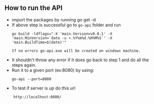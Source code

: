 ## How to run the API

* import the packages by running go get -d
* If above step is successful go to `go-api` folder and run
     ```
     go build -ldflags="-X 'main.Version=v0.0.1' -X 'main.MinVersion=`date -u +.%Y%m%d.%H%M%S`' -X 'main.BuildTime=$(date)'"
  
  If no errors go-api.exe will be created on windows machine.
  
* It shouldn't throw any error if it does go back to step 1 and do all the steps again.
* Run it to a given port (ex:8080) by using:
     ```bigquery
     go-api --port=8080
  
* To test if server is up do this url
```bigquery
    http://localhost:8080/
